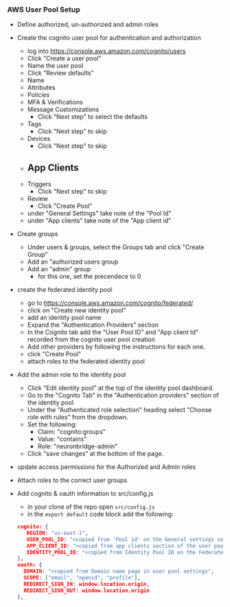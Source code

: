 ### AWS User Pool Setup

- Define authorized, un-authorized and admin roles
- Create the cognito user pool for authentication and authorization
    - log into https://console.aws.amazon.com/cognito/users
    - Click "Create a user pool"
    - Name the user pool
    - Click "Review defaults"
    - Name
    - Attributes
    - Policies
    - MFA & Verifications
    - Message Customizations
        - Click "Next step" to select the defaults
    - Tags
       - Click "Next step" to skip
    - Devices
        - Click "Next step" to skip 
    - App Clients
        - 
    - Triggers
        - Click "Next step" to skip
    - Review
        - Click "Create Pool"
    - under "General Settings" take note of the "Pool Id"
    - under "App clients" take note of the "App client id"
- Create groups
    - Under users & groups, select the Groups tab and click "Create Group"
    - Add an "authorized users group
    - Add an "admin" group
        - for this one, set the precendece to 0

- create the federated identity pool
    - go to https://console.aws.amazon.com/cognito/federated/
    - click on "Create new identity pool"
    - add an identity pool name
    - Expand the "Authentication Providers" section
    - In the Cognito tab add the "User Pool ID" and "App client Id" recorded from the cognito user pool creation
    - Add other providers by following the instructions for each one.
    - click "Create Pool"
    - attach roles to the federated identity pool
- Add the admin role to the identity pool    
    - Click "Edit identity pool" at the top of the identity pool dashboard.
    - Go to the "Cognito Tab" in the "Authentication providers" section of the identity pool
    - Under the "Authenticated role selection" heading select "Choose role with rules" from the dropdown.
    - Set the following:
        - Claim: "cognito:groups"
        - Value: "contains"
        - Role: "neuronbridge-admin"
    - Click "save changes" at the bottom of the page.
- update access permissions for the Authorized and Admin roles
- Attach roles to the correct user groups
- Add cognito & oauth information to src/config.js
    - in your clone of the repo open ```src/config.js```
    - in the ```export default``` code block add the following:

   ``` JSON
   cognito: {                                                          
      REGION: "us-east-1",                                              
      USER_POOL_ID: "<copied from 'Pool id' on the General settings section of the user pool settings>",                              
      APP_CLIENT_ID: "<copied from app clients section of the user pool settings>",                      
      IDENTITY_POOL_ID: "<copied from Identity Pool ID on the Federated Identity Editing page "
   },                                                                  
   oauth: {                                                            
     DOMAIN: "<copied from Domain name page in user pool settings",          
     SCOPE: ["email", "openid", "profile"],                            
     REDIRECT_SIGN_IN: window.location.origin,                         
     REDIRECT_SIGN_OUT: window.location.origin                         
   },                                                                  
   ```

